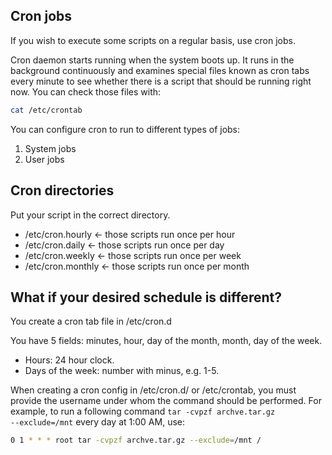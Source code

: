 <h2>Cron jobs</h2>
If you wish to execute some scripts on a regular basis, use cron jobs.

Cron daemon starts running when the system boots up. 
It runs in the background continuously and examines special files known as cron tabs every minute to see whether there is a script that should be running right now.
You can check those files with:

```bash
cat /etc/crontab
```

You can configure cron to run to different types of jobs:
1. System jobs
2. User jobs


<h2>Cron directories</h2>

Put your script in the correct directory.

* /etc/cron.hourly <- those scripts run once per hour
* /etc/cron.daily <- those scripts run once per day
* /etc/cron.weekly <- those scripts run once per week
* /etc/cron.monthly <- those scripts run once per month

<h2>What if your desired schedule is different?</h2>

You create a cron tab file in /etc/cron.d

You have 5 fields: minutes, hour, day of the month, month, day of the week.

* Hours: 24 hour clock.
* Days of the week: number with minus, e.g. 1-5.

When creating a cron config in /etc/cron.d/ or /etc/crontab, you must provide the username under whom the command should be performed. For example, to run a following command <code>tar -cvpzf archve.tar.gz --exclude=/mnt</code> every day at 1:00 AM, use:

```bash
0 1 * * * root tar -cvpzf archve.tar.gz --exclude=/mnt /
```
